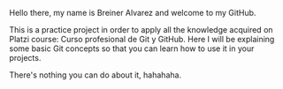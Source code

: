 Hello there, my name is Breiner Alvarez and welcome to my GitHub.

This is a practice project in order to apply all the knowledge acquired on Platzi course: Curso profesional de Git y GitHub.
Here I will be explaining some basic Git concepts so that you can learn how to use it in your projects.

There's nothing you can do about it, hahahaha.

